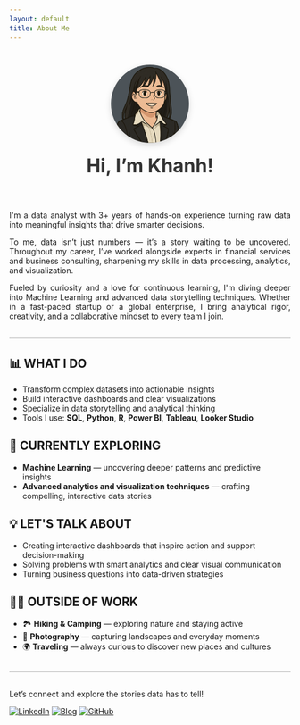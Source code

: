 ```yaml
---
layout: default
title: About Me
---
```


<!-- About Me Introduction -->
<style>
.about-container {
  display: flex;
  flex-direction: column;
  align-items: center;
  text-align: center;
  margin-top: 40px;
  margin-bottom: 60px;
}

.about-image {
  width: 140px;
  height: 140px;
  border-radius: 50%;
  overflow: hidden;
  margin-bottom: 20px;
  box-shadow: 0 4px 12px rgba(0, 0, 0, 0.15);
}

.about-image img {
  width: 100%;
  height: 100%;
  object-fit: cover;
}

.about-title {
  font-size: 2.4em;
  font-weight: bold;
  color: #333;
}

@media (max-width: 600px) {
  .about-title {
    font-size: 2em;
  }
}
</style>

<div class="about-container">
  <div class="about-image">
    <img src="/assets/images/github_profilepic.png" alt="Khanh's profile photo">
  </div>
  <div class="about-title">Hi, I’m Khanh!</div>
</div>

<!-------------------------------------------------------------------------------------------------------------------------->
<!-------------------------------------------------------------------------------------------------------------------------->
<p style="text-align: justify;">
  I'm a data analyst with 3+ years of hands-on experience turning raw data into meaningful insights that drive smarter decisions.
</p>

<p style="text-align: justify;">
  To me, data isn’t just numbers — it’s a story waiting to be uncovered. Throughout my career, I’ve worked alongside experts in financial services and business consulting, sharpening my skills in data processing, analytics, and visualization.
</p>

<p style="text-align: justify;">
  Fueled by curiosity and a love for continuous learning, I'm diving deeper into Machine Learning and advanced data storytelling techniques. Whether in a fast-paced startup or a global enterprise, I bring analytical rigor, creativity, and a collaborative mindset to every team I join.
</p>

<div style="height: 2px; background-color: lightgray; margin: 30px 0;"></div>

## 📊 WHAT I DO

- Transform complex datasets into actionable insights  
- Build interactive dashboards and clear visualizations  
- Specialize in data storytelling and analytical thinking  
- Tools I use: **SQL**, **Python**, **R**, **Power BI**, **Tableau**, **Looker Studio**


## 🚀 CURRENTLY EXPLORING

- **Machine Learning** — uncovering deeper patterns and predictive insights  
- **Advanced analytics and visualization techniques** — crafting compelling, interactive data stories  


## 💡 LET'S TALK ABOUT

- Creating interactive dashboards that inspire action and support decision-making  
- Solving problems with smart analytics and clear visual communication  
- Turning business questions into data-driven strategies  


## 🧑‍💻 OUTSIDE OF WORK

- 🏞️ **Hiking & Camping** — exploring nature and staying active
- 📸 **Photography** — capturing landscapes and everyday moments  
- 🌍 **Traveling** — always curious to discover new places and cultures  

<div style="height: 2px; background-color: lightgray; margin: 30px 0;"></div>

Let’s connect and explore the stories data has to tell!

[![LinkedIn](https://img.shields.io/badge/LinkedIn-0A66C2?style=for-the-badge&logo=linkedin&logoColor=white)](https://www.linkedin.com/in/dtbkhanh/) 
[![Blog](https://img.shields.io/badge/Blog-blue?style=for-the-badge&logo=bookstack&logoColor=white)](https://dtbkhanh.github.io/) 
[![GitHub](https://img.shields.io/badge/GitHub-181717?style=for-the-badge&logo=github&logoColor=white)](https://github.com/dtbkhanh)
